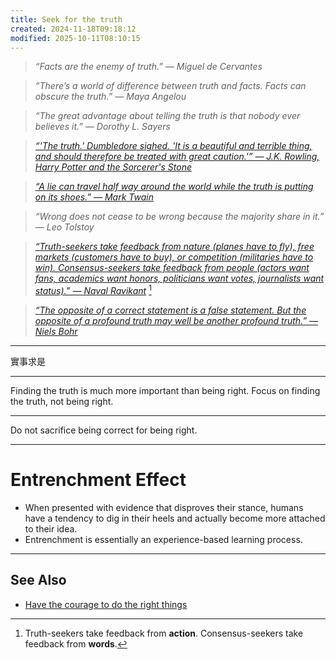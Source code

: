 ```yaml
---
title: Seek for the truth
created: 2024-11-18T09:18:12
modified: 2025-10-11T08:10:15
---
```


> _“Facts are the enemy of truth.” — Miguel de Cervantes_

> _“There’s a world of difference between truth and facts. Facts can obscure the truth.” — Maya Angelou_

> _“The great advantage about telling the truth is that nobody ever believes it.” — Dorothy L. Sayers_

> _[“'The truth.' Dumbledore sighed. 'It is a beautiful and terrible thing, and should therefore be treated with great caution.'” — J.K. Rowling, Harry Potter and the Sorcerer's Stone](https://www.goodreads.com/quotes/29276-the-truth-dumbledore-sighed-it-is-a-beautiful-and-terrible)_

> _[“A lie can travel half way around the world while the truth is putting on its shoes.” — Mark Twain](https://www.goodreads.com/quotes/76-a-lie-can-travel-half-way-around-the-world-while)_

> _“Wrong does not cease to be wrong because the majority share in it.” — Leo Tolstoy_

> _[“Truth-seekers take feedback from nature (planes have to fly), free markets (customers have to buy), or competition (militaries have to win). Consensus-seekers take feedback from people (actors want fans, academics want honors, politicians want votes, journalists want status).” — Naval Ravikant](https://x.com/naval/status/1856965245690081637)_ [^1]

> _[“The opposite of a correct statement is a false statement. But the opposite of a profound truth may well be another profound truth.” — Niels Bohr](https://www.goodreads.com/quotes/941-the-opposite-of-a-correct-statement-is-a-false-statement)_

---

實事求是

---

Finding the truth is much more important than being right. Focus on finding the truth, not being right.

---

Do not sacrifice being correct for being right.

---

# Entrenchment Effect

* When presented with evidence that disproves their stance, humans have a tendency to dig in their heels and actually become more attached to their idea.
* Entrenchment is essentially an experience-based learning process.

---

## See Also

* [Have the courage to do the right things](have-the-courage-to-do-the-right-things.md)

[^1]: Truth-seekers take feedback from **action**. Consensus-seekers take feedback from **words**.
